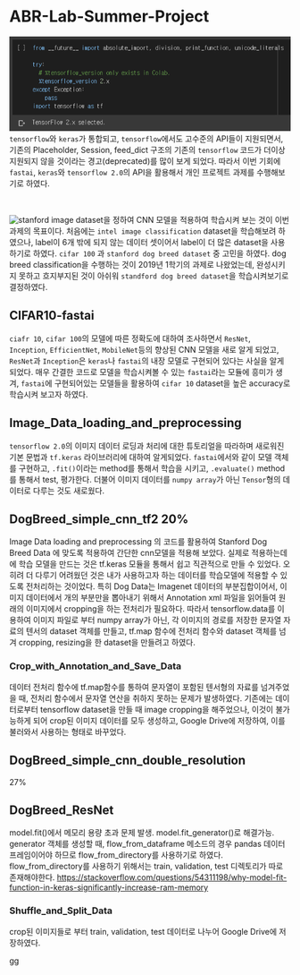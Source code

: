 # ABR-Lab-Summer-Project
![tf2](images/(1)tf2.png)
```tensorflow```와 ```keras```가 통합되고, ```tensorflow```에서도 고수준의 API들이 지원되면서, 기존의 Placeholder, Session, feed_dict 구조의 기존의 ```tensorflow``` 코드가 더이상 지원되지 않을 것이라는 경고(deprecated)를 많이 보게 되었다. 따라서 이번 기회에 ```fastai```, ```keras```와 ```tensorflow 2.0```의 API을 활용해서 개인 프로젝트 과제를 수행해보기로 하였다.

<br>

![stanford](images/stanford.PNG)
image dataset을 정하여 CNN 모델을 적용하여 학습시켜 보는 것이 이번 과제의 목표이다. 처음에는 ```intel image classification``` dataset을 학습해보려 하였으나, label이 6개 밖에 되지 않는 데이터 셋이어서 label이 더 많은 dataset을 사용하기로 하였다. ```cifar 100``` 과 ```stanford dog breed dataset``` 중 고민을 하였다. dog breed classification을 수행하는 것이 2019년 1학기의 과제로 나왔었는데, 완성시키지 못하고 흐지부지된 것이 아쉬워 ```standford dog breed dataset```을 학습시켜보기로 결정하였다.

## CIFAR10-fastai
```ciafr 10```, ```cifar 100```의 모델에 따른 정확도에 대하여 조사하면서 `ResNet`, `Inception`, `EfficientNet`, `MobileNet`등의 향상된 CNN 모델을 새로 알게 되었고, `ResNet`과 `Inception`은 `keras`나 `fastai`의 내장 모델로 구현되어 있다는 사실을 알게되었다. 매우 간결한 코드로 모델을 학습시켜볼 수 있는 `fastai`라는 모듈에 흥미가 생겨, `fastai`에 구현되어있는 모델들을 활용하여 `cifar 10` dataset을 높은 accuracy로 학습시켜 보고자 하였다.

## Image_Data_loading_and_preprocessing
```tensorflow 2.0```의 이미지 데이터 로딩과 처리에 대한 튜토리얼을 따라하며 새로워진 기본 문법과 ```tf.keras``` 라이브러리에 대하여 알게되었다. `fastai`에서와 같이 모델 객체를 구현하고, `.fit()`이라는 method를 통해서 학습을 시키고, `.evaluate()` method를 통해서 test, 평가한다. 
더불어 이미지 데이터를 `numpy array`가 아닌 `Tensor`형의 데이터로 다루는 것도 새로웠다.


## DogBreed_simple_cnn_tf2 20%
Image Data loading and preprocessing 의 코드를 활용하여 Stanford Dog Breed Data 에 맞도록 적용하여 간단한 cnn모델을 적용해 보았다. 실제로 적용하는데에 학습 모델을 만드는 것은 tf.keras 모듈을 통해서 쉽고 직관적으로 만들 수 있었다. 오히려 더 다루기 어려웠던 것은 내가 사용하고자 하는 데이터를 학습모델에 적용할 수 있도록 전처리하는 것이었다. 특히 Dog Data는 Imagenet 데이터의 부분집합이어서, 이미지 데이터에서 개의 부분만을 뽑아내기 위해서 Annotation xml 파일을 읽어들여 원래의 이미지에서 cropping을 하는 전처리가 필요하다. 따라서 tensorflow.data를 이용하여 이미지 파일로 부터 numpy array가 아닌, 각 이미지의 경로를 저장한 문자열 자료의 텐서의 dataset 객체를 만들고, tf.map 함수에 전처리 함수와 dataset 객체를 넘겨 cropping, resizing을 한 dataset을 만들려고 하였다. 

### Crop_with_Annotation_and_Save_Data
데이터 전처리 함수에 tf.map함수를 통하여 문자열이 포함된 텐서형의 자료를 넘겨주었을 때, 전처리 함수에서 문자열 연산을 취하지 못하는 문제가 발생하였다. 기존에는 데이터로부터 tensorflow dataset을 만들 때 image cropping을 해주었으나, 이것이 불가능하게 되어 crop된 이미지 데이터를 모두 생성하고, Google Drive에 저장하여, 이를 불러와서 사용하는 형태로 바꾸었다.



## DogBreed_simple_cnn_double_resolution
27%
## DogBreed_ResNet
model.fit()에서 메모리 용량 초과 문제 발생. model.fit_generator()로 해결가능. generator 객체를 생성할 때, flow_from_dataframe 메소드의 경우 pandas 데이터프레임이어야 하므로 flow_from_directory를 사용하기로 하였다. flow_from_directory를 사용하기 위해서는 train, validation, test 디렉토리가 따로 존재해야한다.
https://stackoverflow.com/questions/54311198/why-model-fit-function-in-keras-significantly-increase-ram-memory
### Shuffle_and_Split_Data
crop된 이미지들로 부터 train, validation, test 데이터로 나누어 Google Drive에 저장하였다.

gg
